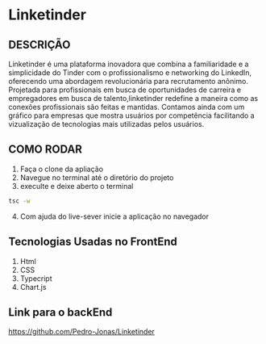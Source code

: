 # Linketinder

## DESCRIÇÃO
Linketinder é uma plataforma inovadora que combina a familiaridade e a simplicidade do Tinder com o profissionalismo e networking do LinkedIn, oferecendo uma abordagem revolucionária para recrutamento anônimo. Projetada para profissionais em busca de oportunidades de carreira e empregadores em busca de talento,linketinder redefine a maneira como as conexões profissionais são feitas e mantidas.
Contamos ainda com um gráfico para empresas que mostra usuários por competência facilitando a vizualização de tecnologias mais utilizadas pelos usuários. 

## COMO RODAR
1. Faça o clone da apliação
2. Navegue no terminal até o diretório do projeto
3. execulte e deixe aberto o terminal
```bash
tsc -w 
```
4. Com ajuda do live-sever inicie a aplicação no navegador

## Tecnologias Usadas no FrontEnd
1. Html
2. CSS
3. Typecript
4. Chart.js

## Link para o backEnd
https://github.com/Pedro-Jonas/Linketinder

